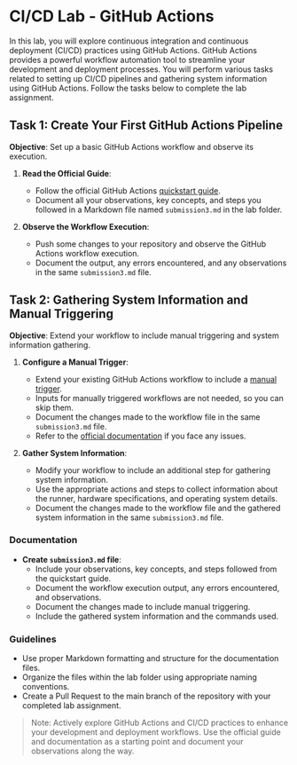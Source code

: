 # CI/CD Lab - GitHub Actions

In this lab, you will explore continuous integration and continuous deployment (CI/CD) practices using GitHub Actions. GitHub Actions provides a powerful workflow automation tool to streamline your development and deployment processes. You will perform various tasks related to setting up CI/CD pipelines and gathering system information using GitHub Actions. Follow the tasks below to complete the lab assignment.

## Task 1: Create Your First GitHub Actions Pipeline

**Objective**: Set up a basic GitHub Actions workflow and observe its execution.

1. **Read the Official Guide**:
   - Follow the official GitHub Actions [quickstart guide](https://docs.github.com/en/actions/quickstart).
   - Document all your observations, key concepts, and steps you followed in a Markdown file named `submission3.md` in the lab folder.

2. **Observe the Workflow Execution**:
   - Push some changes to your repository and observe the GitHub Actions workflow execution.
   - Document the output, any errors encountered, and any observations in the same `submission3.md` file.

## Task 2: Gathering System Information and Manual Triggering

**Objective**: Extend your workflow to include manual triggering and system information gathering.

1. **Configure a Manual Trigger**:
   - Extend your existing GitHub Actions workflow to include a [manual trigger](https://docs.github.com/en/actions/using-workflows/triggering-a-workflow#defining-inputs-for-manually-triggered-workflows).
   - Inputs for manually triggered workflows are not needed, so you can skip them.
   - Document the changes made to the workflow file in the same `submission3.md` file.
   - Refer to the [official documentation](https://docs.github.com/en/actions/using-workflows/manually-running-a-workflow) if you face any issues.

2. **Gather System Information**:
   - Modify your workflow to include an additional step for gathering system information.
   - Use the appropriate actions and steps to collect information about the runner, hardware specifications, and operating system details.
   - Document the changes made to the workflow file and the gathered system information in the same `submission3.md` file.

### Documentation

- **Create `submission3.md` file**:
    - Include your observations, key concepts, and steps followed from the quickstart guide.
    - Document the workflow execution output, any errors encountered, and observations.
    - Document the changes made to include manual triggering.
    - Include the gathered system information and the commands used.

### Guidelines

- Use proper Markdown formatting and structure for the documentation files.
- Organize the files within the lab folder using appropriate naming conventions.
- Create a Pull Request to the main branch of the repository with your completed lab assignment.

> Note: Actively explore GitHub Actions and CI/CD practices to enhance your development and deployment workflows. Use the official guide and documentation as a starting point and document your observations along the way.

